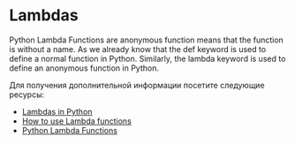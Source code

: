 # Lambdas

Python Lambda Functions are anonymous function means that the function is without a name. As we already know that the def keyword is used to define a normal function in Python. Similarly, the lambda keyword is used to define an anonymous function in Python.

Для получения дополнительной информации посетите следующие ресурсы:

- [Lambdas in Python](https://www.w3schools.com/python/python_lambda.asp)
- [How to use Lambda functions](https://realpython.com/python-lambda/)
- [ Python Lambda Functions](https://www.youtube.com/watch?v=kr22jigjlok)